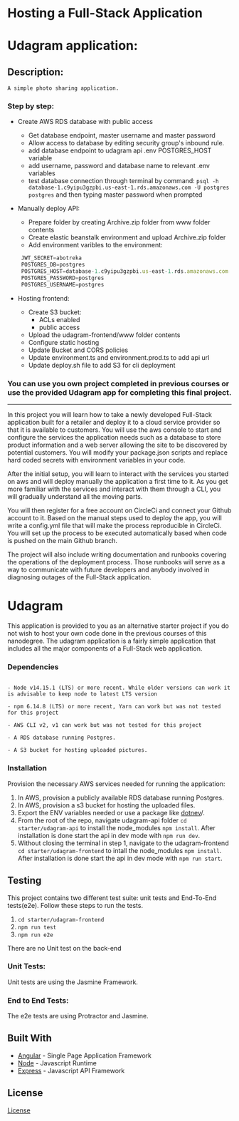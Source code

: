 # Hosting a Full-Stack Application

# Udagram application:

## Description:

    A simple photo sharing application.

### Step by step:

- Create AWS RDS database with public access

  - Get database endpoint, master username and master password
  - Allow access to database by editing security group's inbound rule.
  - add database endpoint to udagram api .env POSTGRES_HOST variable
  - add username, password and database name to relevant .env variables
  - test database connection through terminal by command:
    `psql -h database-1.c9yipu3gzpbi.us-east-1.rds.amazonaws.com -U postgres postgres` and then typing master password when prompted

- Manually deploy API:
  - Prepare folder by creating Archive.zip folder from www folder contents
  - Create elastic beanstalk environment and upload Archive.zip folder
  - Add environment varibles to the environment:
  ```javascript
   JWT_SECRET=abotreka
   POSTGRES_DB=postgres
   POSTGRES_HOST=database-1.c9yipu3gzpbi.us-east-1.rds.amazonaws.com
   POSTGRES_PASSWORD=postgres
   POSTGRES_USERNAME=postgres
  ```
- Hosting frontend:
  - Create S3 bucket:
    - ACLs enabled
    - public access
  - Upload the udagram-frontend/www folder contents
  - Configure static hosting
  - Update Bucket and CORS policies
  - Update environment.ts and environment.prod.ts to add api url
  - Update deploy.sh file to add S3 for cli deployment

### **You can use you own project completed in previous courses or use the provided Udagram app for completing this final project.**

---

In this project you will learn how to take a newly developed Full-Stack application built for a retailer and deploy it to a cloud service provider so that it is available to customers. You will use the aws console to start and configure the services the application needs such as a database to store product information and a web server allowing the site to be discovered by potential customers. You will modify your package.json scripts and replace hard coded secrets with environment variables in your code.

After the initial setup, you will learn to interact with the services you started on aws and will deploy manually the application a first time to it. As you get more familiar with the services and interact with them through a CLI, you will gradually understand all the moving parts.

You will then register for a free account on CircleCi and connect your Github account to it. Based on the manual steps used to deploy the app, you will write a config.yml file that will make the process reproducible in CircleCi. You will set up the process to be executed automatically based when code is pushed on the main Github branch.

The project will also include writing documentation and runbooks covering the operations of the deployment process. Those runbooks will serve as a way to communicate with future developers and anybody involved in diagnosing outages of the Full-Stack application.

# Udagram

This application is provided to you as an alternative starter project if you do not wish to host your own code done in the previous courses of this nanodegree. The udagram application is a fairly simple application that includes all the major components of a Full-Stack web application.

### Dependencies

```

- Node v14.15.1 (LTS) or more recent. While older versions can work it is advisable to keep node to latest LTS version

- npm 6.14.8 (LTS) or more recent, Yarn can work but was not tested for this project

- AWS CLI v2, v1 can work but was not tested for this project

- A RDS database running Postgres.

- A S3 bucket for hosting uploaded pictures.

```

### Installation

Provision the necessary AWS services needed for running the application:

1. In AWS, provision a publicly available RDS database running Postgres. <Place holder for link to classroom article>
1. In AWS, provision a s3 bucket for hosting the uploaded files. <Place holder for tlink to classroom article>
1. Export the ENV variables needed or use a package like [dotnev](https://www.npmjs.com/package/dotenv)/.
1. From the root of the repo, navigate udagram-api folder `cd starter/udagram-api` to install the node_modules `npm install`. After installation is done start the api in dev mode with `npm run dev`.
1. Without closing the terminal in step 1, navigate to the udagram-frontend `cd starter/udagram-frontend` to intall the node_modules `npm install`. After installation is done start the api in dev mode with `npm run start`.

## Testing

This project contains two different test suite: unit tests and End-To-End tests(e2e). Follow these steps to run the tests.

1. `cd starter/udagram-frontend`
1. `npm run test`
1. `npm run e2e`

There are no Unit test on the back-end

### Unit Tests:

Unit tests are using the Jasmine Framework.

### End to End Tests:

The e2e tests are using Protractor and Jasmine.

## Built With

- [Angular](https://angular.io/) - Single Page Application Framework
- [Node](https://nodejs.org) - Javascript Runtime
- [Express](https://expressjs.com/) - Javascript API Framework

## License

[License](LICENSE.txt)

```

```
